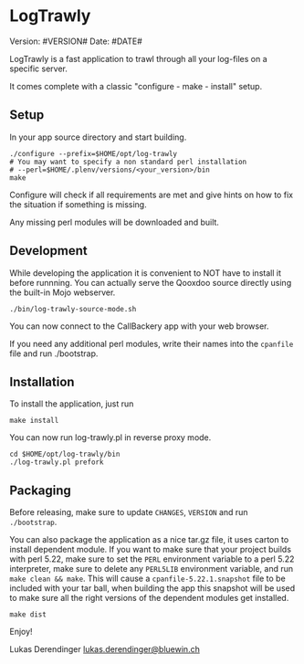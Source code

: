 LogTrawly
===========
Version: #VERSION#
Date: #DATE#

LogTrawly is a fast application to trawl through all your log-files on a specific server.

It comes complete with a classic "configure - make - install" setup.

Setup
-----
In your app source directory and start building.

```console
./configure --prefix=$HOME/opt/log-trawly
# You may want to specify a non standard perl installation
# --perl=$HOME/.plenv/versions/<your_version>/bin
make
```

Configure will check if all requirements are met and give
hints on how to fix the situation if something is missing.

Any missing perl modules will be downloaded and built.

Development
-----------

While developing the application it is convenient to NOT have to install it
before runnning. You can actually serve the Qooxdoo source directly
using the built-in Mojo webserver.

```console
./bin/log-trawly-source-mode.sh
```

You can now connect to the CallBackery app with your web browser.

If you need any additional perl modules, write their names into the `cpanfile`
file and run ./bootstrap.

Installation
------------

To install the application, just run

```console
make install
```

You can now run log-trawly.pl in reverse proxy mode.

```console
cd $HOME/opt/log-trawly/bin
./log-trawly.pl prefork
```

Packaging
---------

Before releasing, make sure to update `CHANGES`, `VERSION` and run
`./bootstrap`.

You can also package the application as a nice tar.gz file, it uses carton to
install dependent module. If you want to make sure that your project builds with perl
5.22, make sure to set the `PERL` environment variable to a perl 5.22
interpreter, make sure to delete any `PERL5LIB` environment variable, and run
`make clean && make`. This will cause a `cpanfile-5.22.1.snapshot` file to be included
with your tar ball, when building the app this snapshot will be used to make sure
all the right versions of the dependent modules get installed.

```console
make dist
```

Enjoy!

Lukas Derendinger <lukas.derendinger@bluewin.ch>
